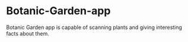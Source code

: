 # Botanic-Garden-app
Botanic Garden app is capable of scanning plants and giving interesting facts about them.
